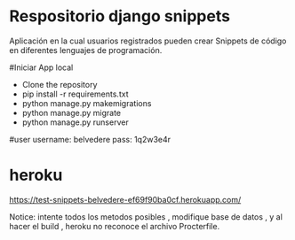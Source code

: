 # Respositorio django snippets

Aplicación en la cual usuarios registrados pueden crear Snippets de código en diferentes
lenguajes de programación.

#Iniciar App local
- Clone the repository 
- pip install -r requirements.txt
- python manage.py makemigrations
- python manage.py migrate
- python manage.py runserver  

#user
username: belvedere
pass: 1q2w3e4r

# heroku
https://test-snippets-belvedere-ef69f90ba0cf.herokuapp.com/

Notice: intente todos los metodos posibles , modifique base de datos , y al hacer el build , heroku no reconoce el archivo Procterfile.
